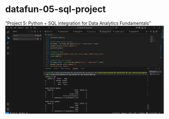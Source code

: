 # datafun-05-sql-project
“Project 5: Python + SQL integration for Data Analytics Fundamentals”
![Update Query Result](screenshots/update.png)
